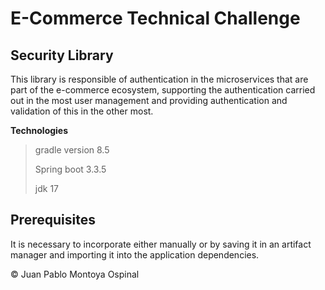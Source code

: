 # E-Commerce Technical Challenge

## Security Library

This library is responsible of authentication in the
microservices that are part of the e-commerce ecosystem,
supporting the authentication carried out in the most user
management and providing authentication and validation 
of this in the other most.

**Technologies**

> gradle version 8.5
>
> Spring boot 3.3.5
>
> jdk 17
>

## Prerequisites

It is necessary to incorporate either manually or by saving it in an artifact 
manager and importing it into the application dependencies.

© Juan Pablo Montoya Ospinal
